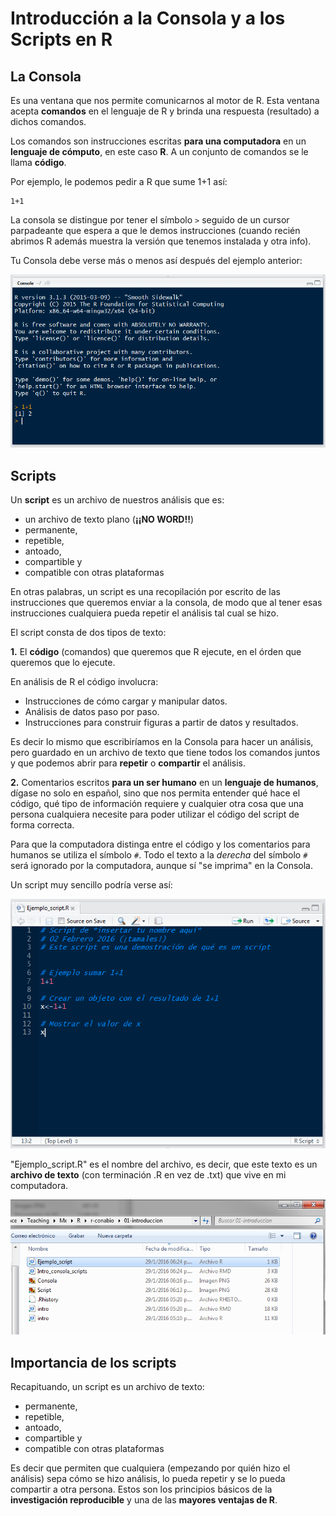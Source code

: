 # Introducción a la Consola y a los Scripts en R

## La Consola

Es una ventana que nos permite comunicarnos al motor de R. Esta ventana acepta **comandos** en el lenguaje de R y brinda una respuesta (resultado) a dichos comandos. 

Los comandos son instrucciones escritas **para una computadora** en un **lenguaje de cómputo**, en este caso **R**. A un conjunto de comandos se le llama **código**. 

Por ejemplo, le podemos pedir a R que sume 1+1 así:

```{r, eval=FALSE}
1+1
```    

La consola se distingue por tener el símbolo `>` seguido de un cursor parpadeante que espera a que le demos instrucciones (cuando recién abrimos R además muestra la versión que tenemos instalada y otra info).

Tu Consola debe verse más o menos así después del ejemplo anterior:

![Consola](Consola.PNG)


## Scripts
Un **script** es un archivo de nuestros análisis que es:

* un archivo de texto plano (**¡¡NO WORD!!**)
* permanente,
* repetible,
* antoado,
* compartible y 
* compatible con otras plataformas

En otras palabras, un script es una recopilación por escrito de las instrucciones que queremos enviar a la consola, de modo que al tener esas instrucciones cualquiera pueda repetir el análisis tal cual se hizo. 

El script consta de dos tipos de texto: 

**1.** El **código** (comandos) que queremos que R ejecute, en el órden que queremos que lo ejecute.

En análisis de R el código involucra:

* Instrucciones de cómo cargar y manipular datos.   
* Análisis de datos paso por paso.
* Instrucciones para construir figuras a partir de datos y resultados.

Es decir lo mismo que escribiríamos en la Consola para hacer un análisis, pero guardado en un archivo de texto que tiene todos los comandos juntos y que podemos abrir para **repetir** o **compartir** el análisis.

**2.** Comentarios escritos **para un ser humano** en un **lenguaje de humanos**, dígase no solo en español, sino que nos permita entender qué hace el código, qué tipo de información requiere y cualquier otra cosa que una persona cualquiera necesite para poder utilizar el código del script de forma correcta.


Para que la computadora distinga entre el código y los comentarios para humanos se utiliza el símbolo `#`. Todo el texto a la *derecha* del símbolo `#` será ignorado por la computadora, aunque sí "se imprima" en la Consola. 


Un script muy sencillo podría verse así:

![Script](Script.PNG)


"Ejemplo_script.R" es el nombre del archivo, es decir, que este texto es un **archivo de texto** (con terminación .R en vez de .txt) que vive en mi computadora.

![dondeEjemplo_script](dondeEjemplo_script.PNG)

## Importancia de los scripts

Recapituando, un script es un archivo de texto: 

* permanente,
* repetible,
* antoado,
* compartible y 
* compatible con otras plataformas

Es decir que permiten que cualquiera (empezando por quién hizo el análisis) sepa cómo se hizo análisis, lo pueda repetir y se lo pueda compartir a otra persona. Estos son los principios básicos de la **investigación reproducible** y una de las **mayores ventajas de R**.


